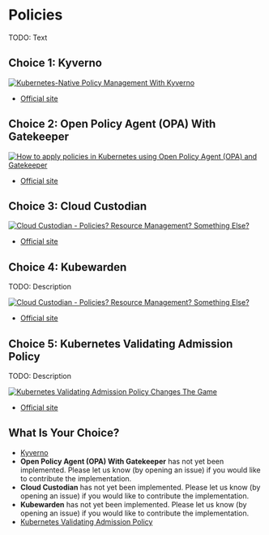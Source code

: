 # Policies

TODO: Text

## Choice 1: Kyverno

[![Kubernetes-Native Policy Management With Kyverno](https://img.youtube.com/vi/DREjzfTzNpA/0.jpg)](https://youtu.be/DREjzfTzNpA)
* [Official site](https://kyverno.io)

## Choice 2: Open Policy Agent (OPA) With Gatekeeper

[![How to apply policies in Kubernetes using Open Policy Agent (OPA) and Gatekeeper](https://img.youtube.com/vi/14lGc7xMAe4/0.jpg)](https://youtu.be/14lGc7xMAe4)
* [Official site](https://open-policy-agent.github.io/gatekeeper)

## Choice 3: Cloud Custodian

[![Cloud Custodian - Policies? Resource Management? Something Else?](https://img.youtube.com/vi/AuXWI-Mkz9Q/0.jpg)](https://youtu.be/AuXWI-Mkz9Q)
* [Official site](https://cloudcustodian.io)

## Choice 4: Kubewarden

TODO: Description

[![Cloud Custodian - Policies? Resource Management? Something Else?](https://img.youtube.com/vi/KbKQu3AqhBY/0.jpg)](https://youtu.be/KbKQu3AqhBY)
* [Official site](https://kubewarden.io)

## Choice 5: Kubernetes Validating Admission Policy

TODO: Description

[![Kubernetes Validating Admission Policy Changes The Game](https://img.youtube.com/vi/EsZcDUaSUss/0.jpg)](https://youtu.be/EsZcDUaSUss)
* [Official site](https://kubernetes.io/docs/reference/access-authn-authz/validating-admission-policy)

## What Is Your Choice?

* [Kyverno](kyverno.md)
* **Open Policy Agent (OPA) With Gatekeeper** has not yet been implemented. Please let us know (by opening an issue) if you would like to contribute the implementation.
* **Cloud Custodian** has not yet been implemented. Please let us know (by opening an issue) if you would like to contribute the implementation.
* **Kubewarden** has not yet been implemented. Please let us know (by opening an issue) if you would like to contribute the implementation.
* [Kubernetes Validating Admission Policy](vap.md)
